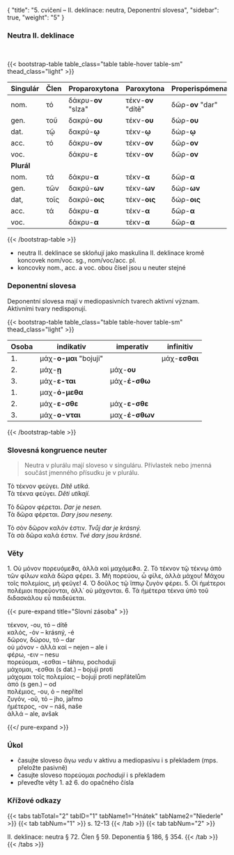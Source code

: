 {
    "title": "5. cvičení – II. deklinace: neutra, Deponentní slovesa",
    "sidebar": true,
    "weight": "5"
}

### Neutra II. deklinace 

</br>

{{< bootstrap-table table_class="table table-hover table-sm" thead_class="light" >}}

| Singulár   | Člen | Proparoxytona       | Paroxytona         | Properispómena   | Oxytona            |
| ---------- | ---- | ------------------- | ------------------ | ---------------- | ------------------ |
| nom.       | τό   | δάκρυ-__ον__ "slza" | τέκν-__ον__ "dítě" | δῶρ-**ον** "dar" | ζυγ-**όν** "jařmo" |
| gen.       | τοῦ  | δακρύ-__ου__        | τέκν-**ου**        | δώρ-**ου**       | ζυγ-**οῦ**         |
| dat.       | τῷ   | δακρύ-__ῳ__         | τέκν-__ῳ__         | δώρ-**ῳ**        | ζυγ-__ῷ__          |
| acc.       | τό   | δάκρυ-__ον__        | τέκν-__ον__        | δῶρ-**ον**       | ζυγ-**όν**         |
| voc.       |      | δάκρυ-__ε__         | τέκν-__ον__        | δῶρ-**ον**       | ζυγ-**όν**         |
| **Plurál** |      |                     |                    |                  |                    |
| nom.       | τά   | δάκρυ-**α**         | τέκν-**α**         | δῶρ-**α**        | ζυγ-**ά**          |
| gen.       | τῶν  | δακρύ-**ων**        | τέκν-**ων**        | δώρ-**ων**       | ζυγ-**ῶν**         |
| dat,       | τοῖς | δακρύ-**οις**       | τέκν-**οις**       | δώρ-**οις**      | ζυγ-**οῖς**        |
| acc.       | τά   | δάκρυ-**α**         | τέκν-**α**         | δῶρ-**α**        | ζυγ-**ά**          |
| voc.       |      | δάκρυ-**α**         | τέκν-**α**         | δῶρ-**α**        | ζυγ-**ά**          |

{{< /bootstrap-table >}}

- neutra II. deklinace se skloňují jako maskulina II. deklinace kromě koncovek nom/voc. sg., nom/voc/acc. pl. 
- koncovky nom., acc. a voc. obou čísel jsou u neuter stejné 



### Deponentní slovesa

Deponentní slovesa mají v mediopasivních tvarech aktivní význam. Aktivními tvary nedisponují. 

{{< bootstrap-table table_class="table table-hover table-sm" thead_class="light" >}}

| Osoba | indikativ              | imperativ      | infinitiv     |
| ----- | ---------------------- | -------------- | ------------- |
| 1.    | μάχ-**ο-μαι** "bojuji" |                | μάχ-**εσθαι** |
| 2.    | μάχ-**ῃ**              | μάχ-**ου**     |               |
| 3.    | μάχ-**ε-ται**          | μάχ-**έ-σθω**  |               |
| 1.    | μαχ-**ό-μεθα**         |                |               |
| 2.    | μάχ-**ε-σθε**          | μάχ-**ε-σθε**  |               |
| 3.    | μάχ-**ο-νται**         | μαχ-**έ-σθων** |               |

{{< /bootstrap-table >}}

### Slovesná kongruence neuter

> Neutra v plurálu mají sloveso v singuláru. Přívlastek nebo jmenná součást jmenného přísudku je v plurálu. 

Τὸ τέκνον φεύγει. _Dítě utíká_.  
Τὰ τέκνα φεύγει. _Děti utíkají._

Τὸ δῶρον φέρεται. _Dar je nesen._  
Τὰ δῶρα φέρεται. _Dary jsou neseny._ 

Τὸ σὸν δῶρον καλόν ἐστιν. _Tvůj dar je krásný._  
Τὰ σὰ δῶρα καλά ἐστιν. _Tvé dary jsou krásné._



### Věty

1\. Οὐ μόνον πορευόμεϑα, ἀλλὰ καὶ μαχόμεϑα. 2. Τὸ τέκνον τῷ τέκνῳ ἀπὸ τῶν φίλων καλὰ δῶρα φέρει. 3. Μὴ πορεύου, ὦ φίλε, ἀλλὰ μάχου! Μάχου τοῖς πολεμίοις, μὴ φεῦγε! 4. Ὁ δοῦλος τῷ ἵππῳ ζυγὸν φέρει. 5. Οἱ ἡμέτεροι πολέμιοι πορεύονται, ἀλλ᾽ οὐ μάχονται. 6. Τὰ ἡμέτερα τέκνα ὑπὸ τοῦ διδασκάλου εὖ παιδεύεται.

{{< pure-expand title="Slovní zásoba" >}}     

τέκνον, -ου, τό – dítě   
καλός, -όν – krásný, -é  
δῶρον, δώρου, τό – dar   
οὐ μόνον - ἀλλὰ καί – nejen – ale i  
φέρω, -ειν – nesu   
πορεύομαι, -εσθαι – táhnu, pochoduji  
μάχομαι, -εσθαι (s dat.) – bojuji proti   
μάχομαι τοῖς πολεμίοις – bojuji proti nepřátelům  
ἀπό (s gen.) – od   
πολέμιος, -ου, ὁ – nepřítel   
ζυγόν, -οῦ, τό – jho, jařmo  
ἡμέτερος, -ον – náš, naše  
ἀλλά – ale, avšak  

{{</ pure-expand >}}



### Úkol

- časujte sloveso ἄγω _vedu_ v aktivu a mediopasivu i s překladem (mps. přeložte pasivně)
- časujte sloveso πορεύομαι _pochoduji_ i s překladem
- převeďte věty 1. až 6. do opačného čísla

### Křížové odkazy

{{< tabs tabTotal="2" tabID="1" tabName1="Hnátek" tabName2="Niederle" >}}
{{< tab tabNum="1" >}}
s. 12-13
{{< /tab >}}
{{< tab tabNum="2" >}}

II. deklinace: neutra § 72. Člen § 59. Deponentia § 186, § 354.
{{< /tab >}}
{{< /tabs >}}

